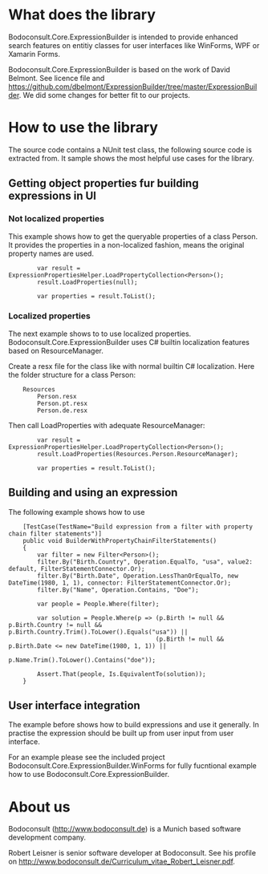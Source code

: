 # What does the library

Bodoconsult.Core.ExpressionBuilder is intended to provide enhanced search features on entitiy classes for user interfaces like WinForms, WPF or Xamarin Forms.

Bodoconsult.Core.ExpressionBuilder is based on the work of David Belmont. See licence file and <https://github.com/dbelmont/ExpressionBuilder/tree/master/ExpressionBuilder>. 
We did some changes for better fit to our projects.

# How to use the library

The source code contains a NUnit test class, the following source code is extracted from. It sample shows the most helpful use cases for the library.

## Getting object properties fur building expressions in UI

### Not localized properties

This example shows how to get the queryable properties of a class Person. It provides the properties in a non-localized fashion, means the original property names are used.

            var result = ExpressionPropertiesHelper.LoadPropertyCollection<Person>();
            result.LoadProperties(null);

            var properties = result.ToList();

### Localized properties

The next example shows to to use localized properties. Bodoconsult.Core.ExpressionBuilder uses C# builtin localization features based on ResourceManager.

Create a resx file for the class like with normal builtin C# localization. Here the folder structure for a class Person:

		Resources
			Person.resx
			Person.pt.resx
			Person.de.resx

Then call LoadProperties with adequate ResourceManager:


            var result = ExpressionPropertiesHelper.LoadPropertyCollection<Person>();
            result.LoadProperties(Resources.Person.ResourceManager);

            var properties = result.ToList();


## Building and using an expression

The following example shows how to use  

        [TestCase(TestName="Build expression from a filter with property chain filter statements")]
        public void BuilderWithPropertyChainFilterStatements()
        {
            var filter = new Filter<Person>();
            filter.By("Birth.Country", Operation.EqualTo, "usa", value2: default, FilterStatementConnector.Or);
            filter.By("Birth.Date", Operation.LessThanOrEqualTo, new DateTime(1980, 1, 1), connector: FilterStatementConnector.Or);
            filter.By("Name", Operation.Contains, "Doe");
            
            var people = People.Where(filter);
            
            var solution = People.Where(p => (p.Birth != null && p.Birth.Country != null && p.Birth.Country.Trim().ToLower().Equals("usa")) ||
                                             (p.Birth != null && p.Birth.Date <= new DateTime(1980, 1, 1)) ||
                                             p.Name.Trim().ToLower().Contains("doe"));
            
            Assert.That(people, Is.EquivalentTo(solution));
        }

## User interface integration

The example before shows how to build expressions and use it generally. In practise the expression should be built up from user input from user interface. 

For an example please see the included project Bodoconsult.Core.ExpressionBuilder.WinForms for fully fucntional example how to use Bodoconsult.Core.ExpressionBuilder.


# About us

Bodoconsult (<http://www.bodoconsult.de>) is a Munich based software development company.

Robert Leisner is senior software developer at Bodoconsult. See his profile on <http://www.bodoconsult.de/Curriculum_vitae_Robert_Leisner.pdf>.

